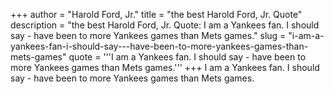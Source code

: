 +++
author = "Harold Ford, Jr."
title = "the best Harold Ford, Jr. Quote"
description = "the best Harold Ford, Jr. Quote: I am a Yankees fan. I should say - have been to more Yankees games than Mets games."
slug = "i-am-a-yankees-fan-i-should-say---have-been-to-more-yankees-games-than-mets-games"
quote = '''I am a Yankees fan. I should say - have been to more Yankees games than Mets games.'''
+++
I am a Yankees fan. I should say - have been to more Yankees games than Mets games.
